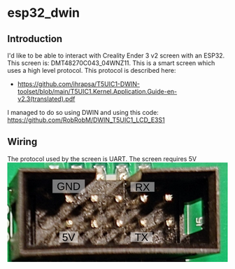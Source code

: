 # esp32_dwin
## Introduction
I'd like to be able to interact with Creality Ender 3 v2 screen with an ESP32. This screen is: DMT48270C043_04WNZ11. This is a smart screen which uses a high level protocol. This protocol is described here:
- https://github.com/ihrapsa/T5UIC1-DWIN-toolset/blob/main/T5UIC1.Kernel.Application.Guide-en-v2.3(translated).pdf

I managed to do so using DWIN and using this code: https://github.com/RobRobM/DWIN_T5UIC1_LCD_E3S1

## Wiring
The protocol used by the screen is UART. The screen requires 5V 
![](./docs/ext.png)